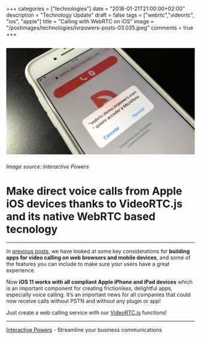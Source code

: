 +++
categories = ["technologies"]
date = "2018-01-21T21:00:00+02:00"
description = "Technology Update"
draft = false
tags = ["webrtc","videortc", "ios", "apple"]
title = "Calling with WebRTC on iOS"
image = "/postimages/technologies/ivrpowers-posts-03.035.jpeg"
comments = true
+++

![Video RTC Safari Chrome](/postimages/technologies/ivrpowers-posts-03.035.jpeg)
---------
###### Image source: Interactive Powers

#	Make direct voice calls from Apple iOS devices thanks to VideoRTC.js and its native WebRTC based tecnology
---

In [previous posts](http://blog.ivrpowers.com//tags/code/), we have looked at some key considerations for **building apps for video calling on web browsers and mobile devices**, and some of the features you can include to make sure your users have a great experience. 

Now  **iOS 11 works with all compliant Apple iPhone and iPad devices** which is an important component for creating frictionless, delightful apps, especially voice calling. It’s an important news for all companies that could now receive calls without PSTN and without any plugin or app! 

Just create a web calling service with our [VideoRTC.js](http://blog.ivrpowers.com/post/development/introducing-videortcjs-developers/) functions!

---
[Interactive Powers](http://www.ivrpowers.com/) - Streamline your business communications